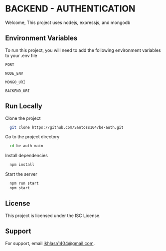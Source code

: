 
# BACKEND - AUTHENTICATION

Welcome, This project uses nodejs, expressjs, and mongodb


## Environment Variables

To run this project, you will need to add the following environment variables to your .env file

`PORT`

`NODE_ENV`

`MONGO_URI`

`BACKEND_URI`


## Run Locally

Clone the project

```bash
  git clone https://github.com/Santoss104/be-auth.git
```

Go to the project directory

```bash
  cd be-auth-main
```

Install dependencies

```bash
  npm install
```

Start the server

```bash
  npm run start
  npm start
```


## License

This project is licensed under the ISC License.


## Support

For support, email ikhlasa1404@gmail.com.


